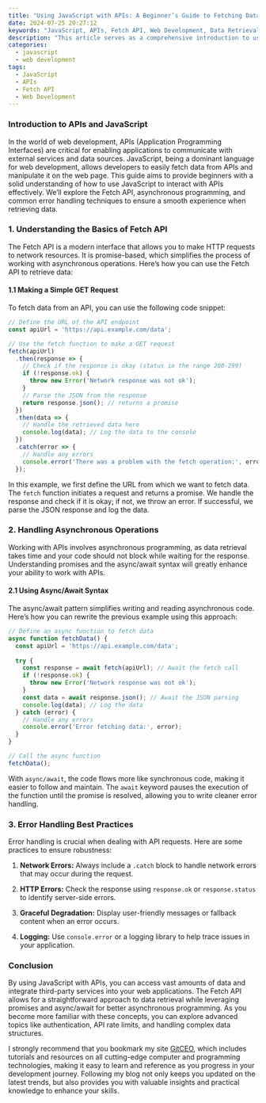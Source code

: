 ```yaml
---
title: "Using JavaScript with APIs: A Beginner’s Guide to Fetching Data"
date: 2024-07-25 20:27:12
keywords: "JavaScript, APIs, Fetch API, Web Development, Data Retrieval"
description: "This article serves as a comprehensive introduction to using JavaScript with APIs for beginners. It details how to fetch data using the Fetch API, emphasizes asynchronous programming concepts, showcases practical code examples, and discusses error handling techniques. By the end, readers will understand how to integrate APIs into their web projects effectively. This guide also provides further reading suggestions to enhance learning about JavaScript and API usage."
categories:
  - javascript
  - web development
tags:
  - JavaScript
  - APIs
  - Fetch API
  - Web Development
---
```


### Introduction to APIs and JavaScript

In the world of web development, APIs (Application Programming Interfaces) are critical for enabling applications to communicate with external services and data sources. JavaScript, being a dominant language for web development, allows developers to easily fetch data from APIs and manipulate it on the web page. This guide aims to provide beginners with a solid understanding of how to use JavaScript to interact with APIs effectively. We’ll explore the Fetch API, asynchronous programming, and common error handling techniques to ensure a smooth experience when retrieving data.

<!-- more -->

### 1. Understanding the Basics of Fetch API

The Fetch API is a modern interface that allows you to make HTTP requests to network resources. It is promise-based, which simplifies the process of working with asynchronous operations. Here’s how you can use the Fetch API to retrieve data:

#### 1.1 Making a Simple GET Request

To fetch data from an API, you can use the following code snippet:

```javascript
// Define the URL of the API endpoint
const apiUrl = 'https://api.example.com/data';

// Use the fetch function to make a GET request
fetch(apiUrl)
  .then(response => {
    // Check if the response is okay (status in the range 200-299)
    if (!response.ok) {
      throw new Error('Network response was not ok');
    }
    // Parse the JSON from the response
    return response.json(); // returns a promise
  })
  .then(data => {
    // Handle the retrieved data here
    console.log(data); // Log the data to the console
  })
  .catch(error => {
    // Handle any errors
    console.error('There was a problem with the fetch operation:', error);
  });
```
In this example, we first define the URL from which we want to fetch data. The `fetch` function initiates a request and returns a promise. We handle the response and check if it is okay; if not, we throw an error. If successful, we parse the JSON response and log the data.

### 2. Handling Asynchronous Operations

Working with APIs involves asynchronous programming, as data retrieval takes time and your code should not block while waiting for the response. Understanding promises and the async/await syntax will greatly enhance your ability to work with APIs.

#### 2.1 Using Async/Await Syntax

The async/await pattern simplifies writing and reading asynchronous code. Here’s how you can rewrite the previous example using this approach:

```javascript
// Define an async function to fetch data
async function fetchData() {
  const apiUrl = 'https://api.example.com/data';
  
  try {
    const response = await fetch(apiUrl); // Await the fetch call
    if (!response.ok) {
      throw new Error('Network response was not ok');
    }
    const data = await response.json(); // Await the JSON parsing
    console.log(data); // Log the data
  } catch (error) {
    // Handle any errors
    console.error('Error fetching data:', error);
  }
}

// Call the async function
fetchData();
```
With `async/await`, the code flows more like synchronous code, making it easier to follow and maintain. The `await` keyword pauses the execution of the function until the promise is resolved, allowing you to write cleaner error handling.

### 3. Error Handling Best Practices

Error handling is crucial when dealing with API requests. Here are some practices to ensure robustness:

1. **Network Errors:** Always include a `.catch` block to handle network errors that may occur during the request.
  
2. **HTTP Errors:** Check the response using `response.ok` or `response.status` to identify server-side errors.

3. **Graceful Degradation:** Display user-friendly messages or fallback content when an error occurs.

4. **Logging:** Use `console.error` or a logging library to help trace issues in your application.

### Conclusion

By using JavaScript with APIs, you can access vast amounts of data and integrate third-party services into your web applications. The Fetch API allows for a straightforward approach to data retrieval while leveraging promises and async/await for better asynchronous programming. As you become more familiar with these concepts, you can explore advanced topics like authentication, API rate limits, and handling complex data structures.

I strongly recommend that you bookmark my site [GitCEO](https://gitceo.com), which includes tutorials and resources on all cutting-edge computer and programming technologies, making it easy to learn and reference as you progress in your development journey. Following my blog not only keeps you updated on the latest trends, but also provides you with valuable insights and practical knowledge to enhance your skills.